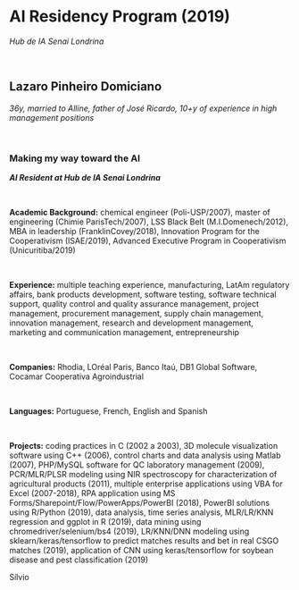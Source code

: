 # AI Residency Program (2019)

_Hub de IA Senai Londrina_

<br>

## Lazaro Pinheiro Domiciano
_36y, married to Alline, father of José Ricardo, 10+y of experience in high management positions_

<br>

### Making my way toward the AI

**_AI Resident at Hub de IA Senai Londrina_**

<br> 

**Academic Background:** chemical engineer (Poli-USP/2007), master of engineering (Chimie ParisTech/2007), LSS Black Belt (M.I.Domenech/2012), MBA in leadership (FranklinCovey/2018), Innovation Program for the Cooperativism (ISAE/2019), Advanced Executive Program in Cooperativism (Unicuritiba/2019)

<br>


**Experience:** multiple teaching experience, manufacturing, LatAm regulatory affairs, bank products development, software testing, software technical support, quality control and quality assurance management, project management, procurement management, supply chain management, innovation management, research and development management, marketing and communication management, entrepreneurship

<br>


**Companies:** Rhodia, LOréal Paris, Banco Itaú, DB1 Global Software, Cocamar Cooperativa Agroindustrial

<br>


**Languages:** Portuguese, French, English and Spanish

<br>


**Projects:** coding practices in C (2002 a 2003), 3D molecule visualization software using C++ (2006), control charts and data analysis using Matlab (2007), PHP/MySQL software for QC laboratory management (2009), PCR/MLR/PLSR modeling using NIR spectroscopy for characterization of agricultural products (2011), multiple enterprise applications using VBA for Excel (2007-2018), RPA application using MS Forms/Sharepoint/Flow/PowerApps/PowerBI (2018), PowerBI solutions using R/Python (2019), data analysis, time series analysis, MLR/LR/KNN regression and ggplot in R (2019), data mining using chromedriver/selenium/bs4 (2019), LR/KNN/DNN modeling using sklearn/keras/tensorflow to predict matches results and bet in real CSGO matches (2019), application of CNN using keras/tensorflow for soybean disease and pest classification (2019)

Sílvio
